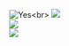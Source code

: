 ![Yes](https://raw.githubusercontent.com/trbodev/trbodev/master/header.png "Made Using REHeader https://reheader.glitch.me/home")<br>
[![](https://github-readme-stats.vercel.app/api?username=trbodev&theme=dark)](https://trbo.sh)<br>
![](https://github-readme-stats.vercel.app/api/top-langs/?username=trbodev&show_icons=true&theme=dark&layout=compact)<br>
![](https://github-readme-stats.vercel.app/api/wakatime?username=trbo&theme=dark)
